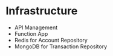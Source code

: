 # Infrastructure

* API Management
* Function App
* Redis for Account Repository
* MongoDB for Transaction Repository
